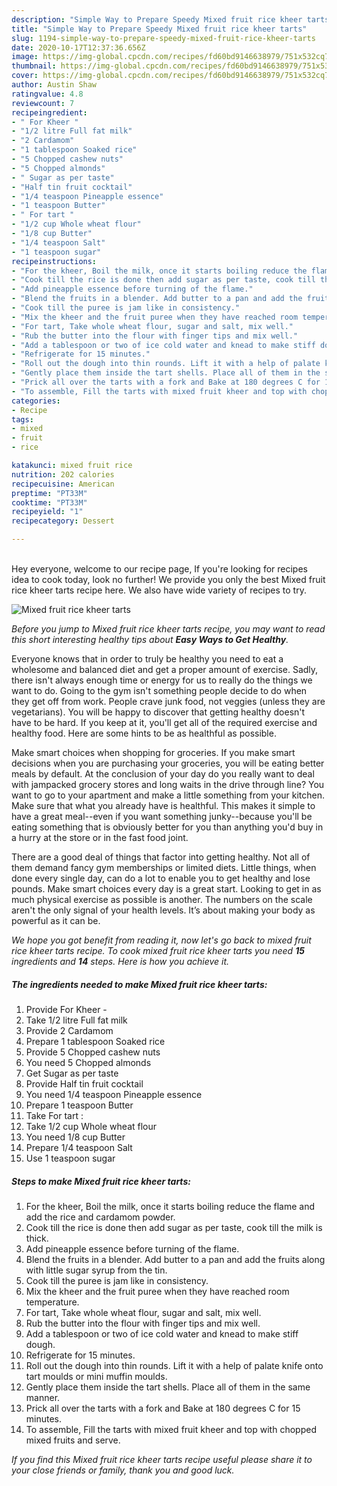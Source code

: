 ```yaml
---
description: "Simple Way to Prepare Speedy Mixed fruit rice kheer tarts"
title: "Simple Way to Prepare Speedy Mixed fruit rice kheer tarts"
slug: 1194-simple-way-to-prepare-speedy-mixed-fruit-rice-kheer-tarts
date: 2020-10-17T12:37:36.656Z
image: https://img-global.cpcdn.com/recipes/fd60bd9146638979/751x532cq70/mixed-fruit-rice-kheer-tarts-recipe-main-photo.jpg
thumbnail: https://img-global.cpcdn.com/recipes/fd60bd9146638979/751x532cq70/mixed-fruit-rice-kheer-tarts-recipe-main-photo.jpg
cover: https://img-global.cpcdn.com/recipes/fd60bd9146638979/751x532cq70/mixed-fruit-rice-kheer-tarts-recipe-main-photo.jpg
author: Austin Shaw
ratingvalue: 4.8
reviewcount: 7
recipeingredient:
- " For Kheer "
- "1/2 litre Full fat milk"
- "2 Cardamom"
- "1 tablespoon Soaked rice"
- "5 Chopped cashew nuts"
- "5 Chopped almonds"
- " Sugar as per taste"
- "Half tin fruit cocktail"
- "1/4 teaspoon Pineapple essence"
- "1 teaspoon Butter"
- " For tart "
- "1/2 cup Whole wheat flour"
- "1/8 cup Butter"
- "1/4 teaspoon Salt"
- "1 teaspoon sugar"
recipeinstructions:
- "For the kheer, Boil the milk, once it starts boiling reduce the flame and add the rice and cardamom powder."
- "Cook till the rice is done then add sugar as per taste, cook till the milk is thick."
- "Add pineapple essence before turning of the flame."
- "Blend the fruits in a blender. Add butter to a pan and add the fruits along with little sugar syrup from the tin."
- "Cook till the puree is jam like in consistency."
- "Mix the kheer and the fruit puree when they have reached room temperature."
- "For tart, Take whole wheat flour, sugar and salt, mix well."
- "Rub the butter into the flour with finger tips and mix well."
- "Add a tablespoon or two of ice cold water and knead to make stiff dough."
- "Refrigerate for 15 minutes."
- "Roll out the dough into thin rounds. Lift it with a help of palate knife onto tart moulds or mini muffin moulds."
- "Gently place them inside the tart shells. Place all of them in the same manner."
- "Prick all over the tarts with a fork and Bake at 180 degrees C for 15 minutes."
- "To assemble, Fill the tarts with mixed fruit kheer and top with chopped mixed fruits and serve."
categories:
- Recipe
tags:
- mixed
- fruit
- rice

katakunci: mixed fruit rice 
nutrition: 202 calories
recipecuisine: American
preptime: "PT33M"
cooktime: "PT33M"
recipeyield: "1"
recipecategory: Dessert

---
```

<br>
Hey everyone, welcome to our recipe page, If you're looking for recipes idea to cook today, look no further! We provide you only the best Mixed fruit rice kheer tarts recipe here. We also have wide variety of recipes to try.
<br>


![Mixed fruit rice kheer tarts](https://img-global.cpcdn.com/recipes/fd60bd9146638979/751x532cq70/mixed-fruit-rice-kheer-tarts-recipe-main-photo.jpg)

<i>Before you jump to Mixed fruit rice kheer tarts recipe, you may want to read this short interesting healthy tips about <strong>Easy Ways to Get Healthy</strong>.</i>

Everyone knows that in order to truly be healthy you need to eat a wholesome and balanced diet and get a proper amount of exercise. Sadly, there isn't always enough time or energy for us to really do the things we want to do. Going to the gym isn't something people decide to do when they get off from work. People crave junk food, not veggies (unless they are vegetarians). You will be happy to discover that getting healthy doesn't have to be hard. If you keep at it, you'll get all of the required exercise and healthy food. Here are some hints to be as healthful as possible.

Make smart choices when shopping for groceries. If you make smart decisions when you are purchasing your groceries, you will be eating better meals by default. At the conclusion of your day do you really want to deal with jampacked grocery stores and long waits in the drive through line? You want to go to your apartment and make a little something from your kitchen. Make sure that what you already have is healthful. This makes it simple to have a great meal--even if you want something junky--because you'll be eating something that is obviously better for you than anything you'd buy in a hurry at the store or in the fast food joint.

There are a good deal of things that factor into getting healthy. Not all of them demand fancy gym memberships or limited diets. Little things, when done every single day, can do a lot to enable you to get healthy and lose pounds. Make smart choices every day is a great start. Looking to get in as much physical exercise as possible is another. The numbers on the scale aren't the only signal of your health levels. It’s about making your body as powerful as it can be. 


<i>We hope you got benefit from reading it, now let's go back to mixed fruit rice kheer tarts recipe. To cook mixed fruit rice kheer tarts you need <strong>15</strong> ingredients and <strong>14</strong> steps. Here is how you achieve it.
</i>

##### The ingredients needed to make Mixed fruit rice kheer tarts:

1. Provide  For Kheer -
1. Take 1/2 litre Full fat milk
1. Provide 2 Cardamom
1. Prepare 1 tablespoon Soaked rice
1. Provide 5 Chopped cashew nuts
1. You need 5 Chopped almonds
1. Get  Sugar as per taste
1. Provide Half tin fruit cocktail
1. You need 1/4 teaspoon Pineapple essence
1. Prepare 1 teaspoon Butter
1. Take  For tart :
1. Take 1/2 cup Whole wheat flour
1. You need 1/8 cup Butter
1. Prepare 1/4 teaspoon Salt
1. Use 1 teaspoon sugar


##### Steps to make Mixed fruit rice kheer tarts:

1. For the kheer, Boil the milk, once it starts boiling reduce the flame and add the rice and cardamom powder.
1. Cook till the rice is done then add sugar as per taste, cook till the milk is thick.
1. Add pineapple essence before turning of the flame.
1. Blend the fruits in a blender. Add butter to a pan and add the fruits along with little sugar syrup from the tin.
1. Cook till the puree is jam like in consistency.
1. Mix the kheer and the fruit puree when they have reached room temperature.
1. For tart, Take whole wheat flour, sugar and salt, mix well.
1. Rub the butter into the flour with finger tips and mix well.
1. Add a tablespoon or two of ice cold water and knead to make stiff dough.
1. Refrigerate for 15 minutes.
1. Roll out the dough into thin rounds. Lift it with a help of palate knife onto tart moulds or mini muffin moulds.
1. Gently place them inside the tart shells. Place all of them in the same manner.
1. Prick all over the tarts with a fork and Bake at 180 degrees C for 15 minutes.
1. To assemble, Fill the tarts with mixed fruit kheer and top with chopped mixed fruits and serve.


<i>If you find this Mixed fruit rice kheer tarts recipe useful please share it to your close friends or family, thank you and good luck.</i>
